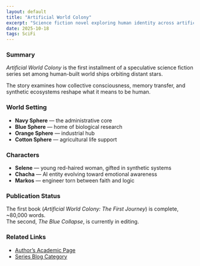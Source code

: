 ```yaml
---
layout: default
title: "Artificial World Colony"
excerpt: "Science fiction novel exploring human identity across artificial worlds."
date: 2025-10-18
tags: SciFi 
---
```


### Summary
*Artificial World Colony* is the first installment of a speculative science fiction series set among human-built world ships orbiting distant stars.

The story examines how collective consciousness, memory transfer, and synthetic ecosystems reshape what it means to be human.

### World Setting
- **Navy Sphere** — the administrative core  
- **Blue Sphere** — home of biological research  
- **Orange Sphere** — industrial hub  
- **Cotton Sphere** — agricultural life support  

### Characters
- **Selene** — young red-haired woman, gifted in synthetic systems  
- **Chacha** — AI entity evolving toward emotional awareness  
- **Markos** — engineer torn between faith and logic  

### Publication Status
The first book (*Artificial World Colony: The First Journey*) is complete, ~80,000 words.  
The second, *The Blue Collapse*, is currently in editing.

### Related Links
- [Author’s Academic Page](/)
- [Series Blog Category](/blog/tag/scifi)
